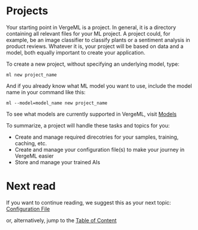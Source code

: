 Projects
============

Your starting point in VergeML is a project. In general, it is a directory containing all relevant files for your ML project. A project could, for example, be an image classifier to classify plants or a sentiment analysis in product reviews. Whatever it is, your project will be based on data and a model, both equally important to create your application.

To create a new project, without specifying an underlying model, type: 

    ml new project_name

And if you already know what ML model you want to use, include the model name in your command like this: 

    ml --model=model_name new project_name

To see what models are currently supported in VergeML, visit [Models](/Models/Models.md)

To summarize, a project will handle these tasks and topics for you:
* Create and manage required direcotries for your samples, training, caching, etc.
* Create and manage your configuration file(s) to make your journey in VergeML easier
* Store and manage your trained AIs

Next read
============

If you want to continue reading, we suggest this as your next topic: [Configuration File](/Training/Configuration.md)

or, alternatively, jump to the [Table of Content](/TOC.md)